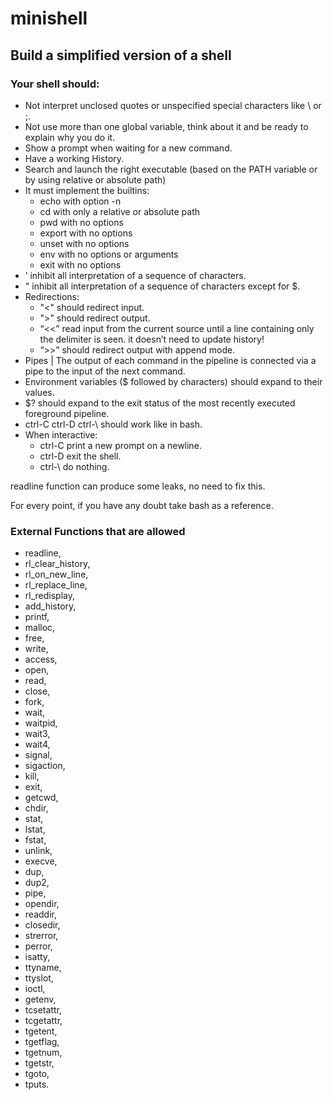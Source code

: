 # minishell
## Build a simplified version of a shell
### Your shell should:
- Not interpret unclosed quotes or unspecified special characters like \ or ;.
- Not use more than one global variable, think about it and be ready to explain why
you do it.
- Show a prompt when waiting for a new command.
- Have a working History.
- Search and launch the right executable (based on the PATH variable or by using
relative or absolute path)
- It must implement the builtins:
  - echo with option -n
  - cd with only a relative or absolute path
  - pwd with no options
  - export with no options
  - unset with no options
  - env with no options or arguments
  - exit with no options
- ’ inhibit all interpretation of a sequence of characters.
- " inhibit all interpretation of a sequence of characters except for $.
- Redirections:
  - "<" should redirect input.
  - ">" should redirect output.
  - “<<” read input from the current source until a line containing only the delimiter is seen. it doesn’t need to update history!
  - “>>” should redirect output with append mode.
- Pipes | The output of each command in the pipeline is connected via a pipe to the
input of the next command.
- Environment variables ($ followed by characters) should expand to their values.
- $? should expand to the exit status of the most recently executed foreground
pipeline.
- ctrl-C ctrl-D ctrl-\ should work like in bash.
- When interactive:
  - ctrl-C print a new prompt on a newline.
  - ctrl-D exit the shell.
  - ctrl-\ do nothing.
 
readline function can produce some leaks, no need to fix this.

For every point, if you have any doubt take bash as a reference.

### External Functions that are allowed
- readline,
- rl_clear_history,
- rl_on_new_line,
- rl_replace_line,
- rl_redisplay, 
- add_history,
- printf,
- malloc,
- free,
- write,
- access,
- open,
- read,
- close,
- fork,
- wait,
- waitpid,
- wait3,
- wait4,
- signal,
- sigaction,
- kill,
- exit,
- getcwd,
- chdir,
- stat,
- lstat,
- fstat,
- unlink,
- execve,
- dup,
- dup2,
- pipe,
- opendir,
- readdir,
- closedir,
- strerror,
- perror,
- isatty,
- ttyname,
- ttyslot,
- ioctl,
- getenv,
- tcsetattr,
- tcgetattr,
- tgetent,
- tgetflag,
- tgetnum,
- tgetstr,
- tgoto,
- tputs.
